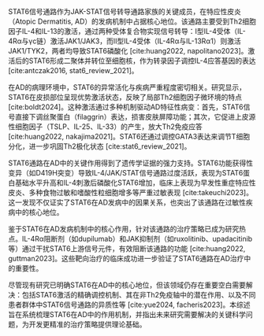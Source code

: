 STAT6信号通路作为JAK-STAT信号转导通路家族的关键成员，在特应性皮炎（Atopic Dermatitis, AD）的发病机制中占据核心地位。该通路主要受到Th2细胞因子IL-4和IL-13的激活，通过两种受体复合物实现信号转导：I型IL-4受体（IL-4Rα与γc链）激活JAK1/JAK3，而II型IL-4受体（IL-4Rα与IL-13Rα1）则激活JAK1/TYK2，两者均导致STAT6磷酸化 [cite:huang2022, napolitano2023]。激活后的STAT6形成二聚体并转位至细胞核，作为转录因子调控IL-4应答基因的表达 [cite:antczak2016, stat6_review_2021]。

在AD的病理环境中，STAT6的异常活化与疾病严重程度密切相关。研究显示，STAT6在皮损部位呈现优势激活状态，反映了局部Th2细胞因子微环境的特点 [cite:boldt2024]。这种激活通过多种机制驱动AD特征性病变：首先，STAT6信号直接下调丝聚蛋白（filaggrin）表达，损害皮肤屏障功能；其次，它促进上皮源性细胞因子（TSLP、IL-25、IL-33）的产生，放大Th2免疫应答 [cite:huang2022, nakajima2021]。STAT6还通过调控GATA3表达来调节T细胞分化，进一步巩固Th2极化状态 [cite:stat6_review_2021]。

STAT6通路在AD中的关键作用得到了遗传学证据的强力支持。STAT6功能获得性变异（如D419H突变）导致IL-4/JAK/STAT信号通路过度活跃，表现为STAT6蛋白基础水平升高和IL-4刺激后磷酸化STAT6增加，临床上表现为早发性重症特应性皮炎、多种食物过敏和嗜酸性粒细胞增多等严重过敏表现 [cite:takeuchi2023]。这一发现不仅证实了STAT6在AD发病中的因果关系，也突出了该通路在过敏性疾病中的核心地位。

鉴于STAT6在AD发病机制中的核心作用，针对该通路的治疗策略已成为研究热点。IL-4Rα阻断剂（如dupilumab）和JAK抑制剂（如ruxolitinib、upadacitinib等）通过干扰STAT6上游信号元件，有效阻断该通路的功能 [cite:huang2022, guttman2023]。这些靶向治疗的临床成功进一步验证了STAT6通路在AD治疗中的重要性。

尽管现有研究已明确STAT6在AD中的核心地位，但该领域仍存在重要空白需要解决：包括STAT6激活的精确调控机制、其在非Th2免疫轴中的潜在作用、以及不同患者群体中STAT6信号通路的异质性等 [cite:yue2024, facheris2023]。本综述旨在系统梳理STAT6在AD中的作用机制，并指出未来研究需要解决的关键科学问题，为开发更精准的治疗策略提供理论基础。
